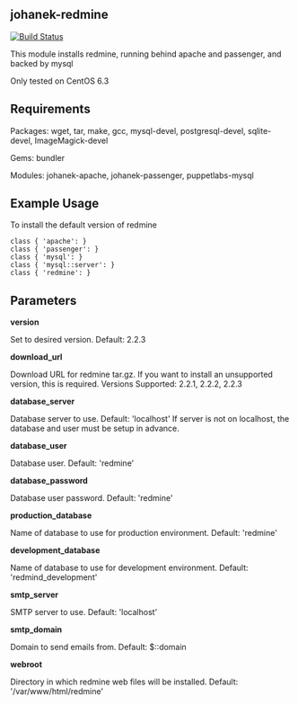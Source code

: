 johanek-redmine
---------------

[![Build Status](https://travis-ci.org/johanek/johanek-redmine.png)](http://travis-ci.org/johanek/johanek-redmine)

This module installs redmine, running behind apache and passenger, and backed by mysql

Only tested on CentOS 6.3

Requirements
------------

Packages: wget, tar, make, gcc, mysql-devel, postgresql-devel, sqlite-devel, ImageMagick-devel

Gems: bundler

Modules: johanek-apache, johanek-passenger, puppetlabs-mysql

Example Usage
-------------

To install the default version of redmine 

    class { 'apache': }
    class { 'passenger': }
    class { 'mysql': }
    class { 'mysql::server': }
    class { 'redmine': }

Parameters
----------

**version**

  Set to desired version. Default: 2.2.3

**download_url**

  Download URL for redmine tar.gz. If you want to install an unsupported version, this is required.
  Versions Supported: 2.2.1, 2.2.2, 2.2.3

**database_server**

  Database server to use. Default: 'localhost'
  If server is not on localhost, the database and user must be setup in advance.

**database_user**

  Database user. Default: 'redmine'

**database_password**

  Database user password. Default: 'redmine'

**production_database**

  Name of database to use for production environment. Default: 'redmine'

**development_database**

  Name of database to use for development environment. Default: 'redmind_development'

**smtp_server**

  SMTP server to use. Default: 'localhost'

**smtp_domain**

  Domain to send emails from. Default: $::domain

**webroot**

  Directory in which redmine web files will be installed. Default: '/var/www/html/redmine'
